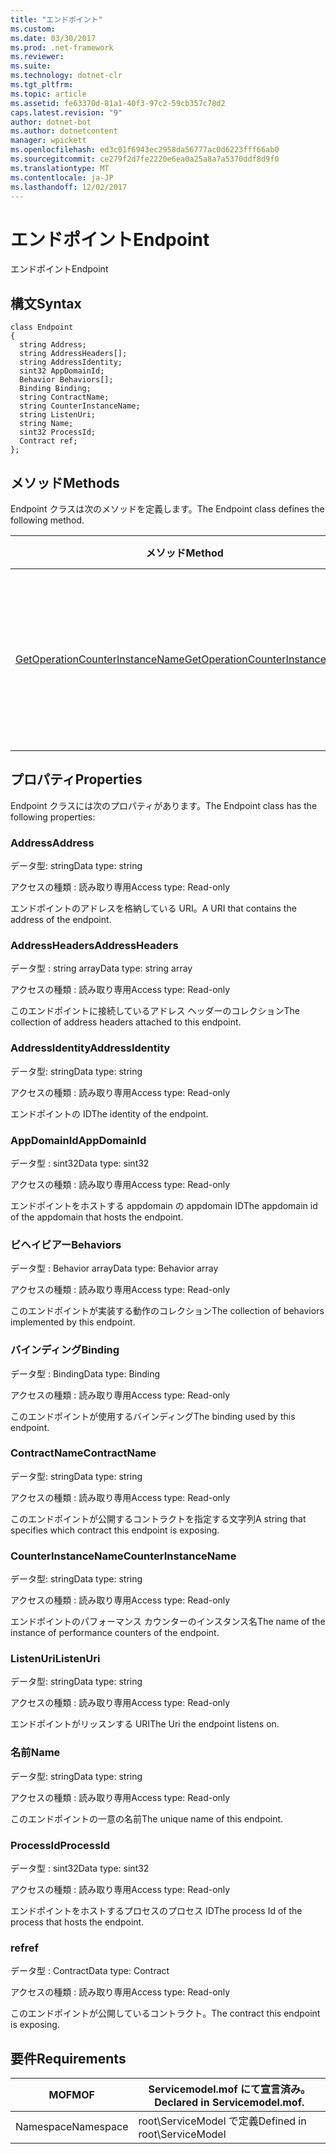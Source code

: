 ```yaml
---
title: "エンドポイント"
ms.custom: 
ms.date: 03/30/2017
ms.prod: .net-framework
ms.reviewer: 
ms.suite: 
ms.technology: dotnet-clr
ms.tgt_pltfrm: 
ms.topic: article
ms.assetid: fe63370d-81a1-40f3-97c2-59cb357c78d2
caps.latest.revision: "9"
author: dotnet-bot
ms.author: dotnetcontent
manager: wpickett
ms.openlocfilehash: ed3c01f6943ec2958da56777ac0d6223fff66ab0
ms.sourcegitcommit: ce279f2d7fe2220e6ea0a25a8a7a5370ddf8d9f0
ms.translationtype: MT
ms.contentlocale: ja-JP
ms.lasthandoff: 12/02/2017
---
```

# <a name="endpoint"></a><span data-ttu-id="8784f-102">エンドポイント</span><span class="sxs-lookup"><span data-stu-id="8784f-102">Endpoint</span></span>
<span data-ttu-id="8784f-103">エンドポイント</span><span class="sxs-lookup"><span data-stu-id="8784f-103">Endpoint</span></span>  
  
## <a name="syntax"></a><span data-ttu-id="8784f-104">構文</span><span class="sxs-lookup"><span data-stu-id="8784f-104">Syntax</span></span>  
  
```  
class Endpoint  
{  
  string Address;  
  string AddressHeaders[];  
  string AddressIdentity;  
  sint32 AppDomainId;  
  Behavior Behaviors[];  
  Binding Binding;  
  string ContractName;  
  string CounterInstanceName;  
  string ListenUri;  
  string Name;  
  sint32 ProcessId;  
  Contract ref;  
};  
```  
  
## <a name="methods"></a><span data-ttu-id="8784f-105">メソッド</span><span class="sxs-lookup"><span data-stu-id="8784f-105">Methods</span></span>  
 <span data-ttu-id="8784f-106">Endpoint クラスは次のメソッドを定義します。</span><span class="sxs-lookup"><span data-stu-id="8784f-106">The Endpoint class defines the following method.</span></span>  
  
|<span data-ttu-id="8784f-107">メソッド</span><span class="sxs-lookup"><span data-stu-id="8784f-107">Method</span></span>|<span data-ttu-id="8784f-108">説明</span><span class="sxs-lookup"><span data-stu-id="8784f-108">Description</span></span>|  
|------------|-----------------|  
|[<span data-ttu-id="8784f-109">GetOperationCounterInstanceName</span><span class="sxs-lookup"><span data-stu-id="8784f-109">GetOperationCounterInstanceName</span></span>](../../../../../docs/framework/wcf/diagnostics/wmi/getoperationcounterinstancename.md)|<span data-ttu-id="8784f-110">操作パフォーマンス カウンターのインスタンスの名前を取得します。</span><span class="sxs-lookup"><span data-stu-id="8784f-110">Retrieves the operation performance counter instance name</span></span>|  
  
## <a name="properties"></a><span data-ttu-id="8784f-111">プロパティ</span><span class="sxs-lookup"><span data-stu-id="8784f-111">Properties</span></span>  
 <span data-ttu-id="8784f-112">Endpoint クラスには次のプロパティがあります。</span><span class="sxs-lookup"><span data-stu-id="8784f-112">The Endpoint class has the following properties:</span></span>  
  
### <a name="address"></a><span data-ttu-id="8784f-113">Address</span><span class="sxs-lookup"><span data-stu-id="8784f-113">Address</span></span>  
 <span data-ttu-id="8784f-114">データ型: string</span><span class="sxs-lookup"><span data-stu-id="8784f-114">Data type: string</span></span>  
  
 <span data-ttu-id="8784f-115">アクセスの種類 : 読み取り専用</span><span class="sxs-lookup"><span data-stu-id="8784f-115">Access type: Read-only</span></span>  
  
 <span data-ttu-id="8784f-116">エンドポイントのアドレスを格納している URI。</span><span class="sxs-lookup"><span data-stu-id="8784f-116">A URI that contains the address of the endpoint.</span></span>  
  
### <a name="addressheaders"></a><span data-ttu-id="8784f-117">AddressHeaders</span><span class="sxs-lookup"><span data-stu-id="8784f-117">AddressHeaders</span></span>  
 <span data-ttu-id="8784f-118">データ型 : string array</span><span class="sxs-lookup"><span data-stu-id="8784f-118">Data type: string array</span></span>  
  
 <span data-ttu-id="8784f-119">アクセスの種類 : 読み取り専用</span><span class="sxs-lookup"><span data-stu-id="8784f-119">Access type: Read-only</span></span>  
  
 <span data-ttu-id="8784f-120">このエンドポイントに接続しているアドレス ヘッダーのコレクション</span><span class="sxs-lookup"><span data-stu-id="8784f-120">The collection of address headers attached to this endpoint.</span></span>  
  
### <a name="addressidentity"></a><span data-ttu-id="8784f-121">AddressIdentity</span><span class="sxs-lookup"><span data-stu-id="8784f-121">AddressIdentity</span></span>  
 <span data-ttu-id="8784f-122">データ型: string</span><span class="sxs-lookup"><span data-stu-id="8784f-122">Data type: string</span></span>  
  
 <span data-ttu-id="8784f-123">アクセスの種類 : 読み取り専用</span><span class="sxs-lookup"><span data-stu-id="8784f-123">Access type: Read-only</span></span>  
  
 <span data-ttu-id="8784f-124">エンドポイントの ID</span><span class="sxs-lookup"><span data-stu-id="8784f-124">The identity of the endpoint.</span></span>  
  
### <a name="appdomainid"></a><span data-ttu-id="8784f-125">AppDomainId</span><span class="sxs-lookup"><span data-stu-id="8784f-125">AppDomainId</span></span>  
 <span data-ttu-id="8784f-126">データ型 : sint32</span><span class="sxs-lookup"><span data-stu-id="8784f-126">Data type: sint32</span></span>  
  
 <span data-ttu-id="8784f-127">アクセスの種類 : 読み取り専用</span><span class="sxs-lookup"><span data-stu-id="8784f-127">Access type: Read-only</span></span>  
  
 <span data-ttu-id="8784f-128">エンドポイントをホストする appdomain の appdomain ID</span><span class="sxs-lookup"><span data-stu-id="8784f-128">The appdomain id of the appdomain that hosts the endpoint.</span></span>  
  
### <a name="behaviors"></a><span data-ttu-id="8784f-129">ビヘイビアー</span><span class="sxs-lookup"><span data-stu-id="8784f-129">Behaviors</span></span>  
 <span data-ttu-id="8784f-130">データ型 : Behavior array</span><span class="sxs-lookup"><span data-stu-id="8784f-130">Data type: Behavior array</span></span>  
  
 <span data-ttu-id="8784f-131">アクセスの種類 : 読み取り専用</span><span class="sxs-lookup"><span data-stu-id="8784f-131">Access type: Read-only</span></span>  
  
 <span data-ttu-id="8784f-132">このエンドポイントが実装する動作のコレクション</span><span class="sxs-lookup"><span data-stu-id="8784f-132">The collection of behaviors implemented by this endpoint.</span></span>  
  
### <a name="binding"></a><span data-ttu-id="8784f-133">バインディング</span><span class="sxs-lookup"><span data-stu-id="8784f-133">Binding</span></span>  
 <span data-ttu-id="8784f-134">データ型 : Binding</span><span class="sxs-lookup"><span data-stu-id="8784f-134">Data type: Binding</span></span>  
  
 <span data-ttu-id="8784f-135">アクセスの種類 : 読み取り専用</span><span class="sxs-lookup"><span data-stu-id="8784f-135">Access type: Read-only</span></span>  
  
 <span data-ttu-id="8784f-136">このエンドポイントが使用するバインディング</span><span class="sxs-lookup"><span data-stu-id="8784f-136">The binding used by this endpoint.</span></span>  
  
### <a name="contractname"></a><span data-ttu-id="8784f-137">ContractName</span><span class="sxs-lookup"><span data-stu-id="8784f-137">ContractName</span></span>  
 <span data-ttu-id="8784f-138">データ型: string</span><span class="sxs-lookup"><span data-stu-id="8784f-138">Data type: string</span></span>  
  
 <span data-ttu-id="8784f-139">アクセスの種類 : 読み取り専用</span><span class="sxs-lookup"><span data-stu-id="8784f-139">Access type: Read-only</span></span>  
  
 <span data-ttu-id="8784f-140">このエンドポイントが公開するコントラクトを指定する文字列</span><span class="sxs-lookup"><span data-stu-id="8784f-140">A string that specifies which contract this endpoint is exposing.</span></span>  
  
### <a name="counterinstancename"></a><span data-ttu-id="8784f-141">CounterInstanceName</span><span class="sxs-lookup"><span data-stu-id="8784f-141">CounterInstanceName</span></span>  
 <span data-ttu-id="8784f-142">データ型: string</span><span class="sxs-lookup"><span data-stu-id="8784f-142">Data type: string</span></span>  
  
 <span data-ttu-id="8784f-143">アクセスの種類 : 読み取り専用</span><span class="sxs-lookup"><span data-stu-id="8784f-143">Access type: Read-only</span></span>  
  
 <span data-ttu-id="8784f-144">エンドポイントのパフォーマンス カウンターのインスタンス名</span><span class="sxs-lookup"><span data-stu-id="8784f-144">The name of the instance of performance counters of the endpoint.</span></span>  
  
### <a name="listenuri"></a><span data-ttu-id="8784f-145">ListenUri</span><span class="sxs-lookup"><span data-stu-id="8784f-145">ListenUri</span></span>  
 <span data-ttu-id="8784f-146">データ型: string</span><span class="sxs-lookup"><span data-stu-id="8784f-146">Data type: string</span></span>  
  
 <span data-ttu-id="8784f-147">アクセスの種類 : 読み取り専用</span><span class="sxs-lookup"><span data-stu-id="8784f-147">Access type: Read-only</span></span>  
  
 <span data-ttu-id="8784f-148">エンドポイントがリッスンする URI</span><span class="sxs-lookup"><span data-stu-id="8784f-148">The Uri the endpoint listens on.</span></span>  
  
### <a name="name"></a><span data-ttu-id="8784f-149">名前</span><span class="sxs-lookup"><span data-stu-id="8784f-149">Name</span></span>  
 <span data-ttu-id="8784f-150">データ型: string</span><span class="sxs-lookup"><span data-stu-id="8784f-150">Data type: string</span></span>  
  
 <span data-ttu-id="8784f-151">アクセスの種類 : 読み取り専用</span><span class="sxs-lookup"><span data-stu-id="8784f-151">Access type: Read-only</span></span>  
  
 <span data-ttu-id="8784f-152">このエンドポイントの一意の名前</span><span class="sxs-lookup"><span data-stu-id="8784f-152">The unique name of this endpoint.</span></span>  
  
### <a name="processid"></a><span data-ttu-id="8784f-153">ProcessId</span><span class="sxs-lookup"><span data-stu-id="8784f-153">ProcessId</span></span>  
 <span data-ttu-id="8784f-154">データ型 : sint32</span><span class="sxs-lookup"><span data-stu-id="8784f-154">Data type: sint32</span></span>  
  
 <span data-ttu-id="8784f-155">アクセスの種類 : 読み取り専用</span><span class="sxs-lookup"><span data-stu-id="8784f-155">Access type: Read-only</span></span>  
  
 <span data-ttu-id="8784f-156">エンドポイントをホストするプロセスのプロセス ID</span><span class="sxs-lookup"><span data-stu-id="8784f-156">The process Id of the process that hosts the endpoint.</span></span>  
  
### <a name="ref"></a><span data-ttu-id="8784f-157">ref</span><span class="sxs-lookup"><span data-stu-id="8784f-157">ref</span></span>  
 <span data-ttu-id="8784f-158">データ型 : Contract</span><span class="sxs-lookup"><span data-stu-id="8784f-158">Data type: Contract</span></span>  
  
 <span data-ttu-id="8784f-159">アクセスの種類 : 読み取り専用</span><span class="sxs-lookup"><span data-stu-id="8784f-159">Access type: Read-only</span></span>  
  
 <span data-ttu-id="8784f-160">このエンドポイントが公開しているコントラクト。</span><span class="sxs-lookup"><span data-stu-id="8784f-160">The contract this endpoint is exposing.</span></span>  
  
## <a name="requirements"></a><span data-ttu-id="8784f-161">要件</span><span class="sxs-lookup"><span data-stu-id="8784f-161">Requirements</span></span>  
  
|<span data-ttu-id="8784f-162">MOF</span><span class="sxs-lookup"><span data-stu-id="8784f-162">MOF</span></span>|<span data-ttu-id="8784f-163">Servicemodel.mof にて宣言済み。</span><span class="sxs-lookup"><span data-stu-id="8784f-163">Declared in Servicemodel.mof.</span></span>|  
|---------|-----------------------------------|  
|<span data-ttu-id="8784f-164">Namespace</span><span class="sxs-lookup"><span data-stu-id="8784f-164">Namespace</span></span>|<span data-ttu-id="8784f-165">root\ServiceModel で定義</span><span class="sxs-lookup"><span data-stu-id="8784f-165">Defined in root\ServiceModel</span></span>|
